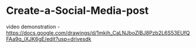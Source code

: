 # Create-a-Social-Media-post

video demonstration - https://docs.google.com/drawings/d/1mkih_CaLNJboZIBJ8Pzb2L6S53EUfQFAa9q_iXJK6gE/edit?usp=drivesdk

